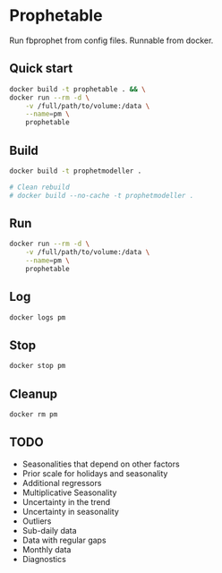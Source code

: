 # Prophetable

Run fbprophet from config files. Runnable from docker.

## Quick start

```sh
docker build -t prophetable . && \
docker run --rm -d \
    -v /full/path/to/volume:/data \
    --name=pm \
    prophetable
```

## Build

```sh
docker build -t prophetmodeller .

# Clean rebuild
# docker build --no-cache -t prophetmodeller .
```

## Run

```sh
docker run --rm -d \
    -v /full/path/to/volume:/data \
    --name=pm \
    prophetable
```

## Log

```sh
docker logs pm
```

## Stop

```sh
docker stop pm
```

## Cleanup

```sh
docker rm pm
```

## TODO

- Seasonalities that depend on other factors
- Prior scale for holidays and seasonality
- Additional regressors
- Multiplicative Seasonality
- Uncertainty in the trend
- Uncertainty in seasonality
- Outliers
- Sub-daily data
- Data with regular gaps
- Monthly data
- Diagnostics
